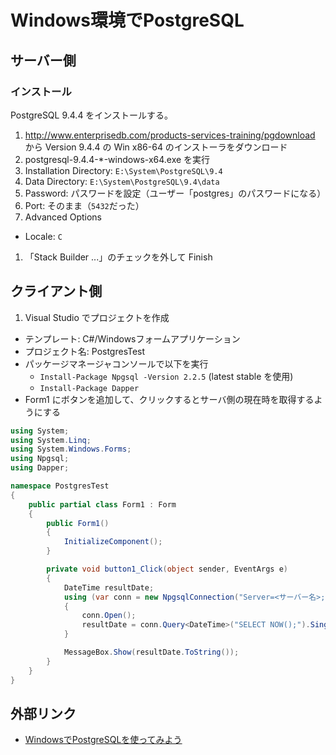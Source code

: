 # Windows環境でPostgreSQL

## サーバー側
### インストール
PostgreSQL 9.4.4 をインストールする。

1. http://www.enterprisedb.com/products-services-training/pgdownload から Version 9.4.4 の Win x86-64 のインストーラをダウンロード
1. postgresql-9.4.4-*-windows-x64.exe を実行
1. Installation Directory: `E:\System\PostgreSQL\9.4`
1. Data Directory: `E:\System\PostgreSQL\9.4\data`
1. Password: パスワードを設定（ユーザー「postgres」のパスワードになる）
1. Port: そのまま（`5432`だった）
1. Advanced Options
  - Locale: `C`
1. 「Stack Builder ...」のチェックを外して Finish

## クライアント側

1. Visual Studio でプロジェクトを作成
  - テンプレート: C#/Windowsフォームアプリケーション
  - プロジェクト名: PostgresTest
- パッケージマネージャコンソールで以下を実行
  - `Install-Package Npgsql -Version 2.2.5` (latest stable を使用)
  - `Install-Package Dapper`
- Form1 にボタンを追加して、クリックするとサーバ側の現在時を取得するようにする

```csharp
using System;
using System.Linq;
using System.Windows.Forms;
using Npgsql;
using Dapper;

namespace PostgresTest
{
    public partial class Form1 : Form
    {
        public Form1()
        {
            InitializeComponent();
        }

        private void button1_Click(object sender, EventArgs e)
        {
            DateTime resultDate;
            using (var conn = new NpgsqlConnection("Server=<サーバー名>;Database=postgres;Uid=postgres;Pwd=<パスワード>"))
            {
                conn.Open();
                resultDate = conn.Query<DateTime>("SELECT NOW();").Single();
            }

            MessageBox.Show(resultDate.ToString());
        }
    }
}
```

## 外部リンク

- [WindowsでPostgreSQLを使ってみよう](http://lets.postgresql.jp/documents/tutorial/windows/)
